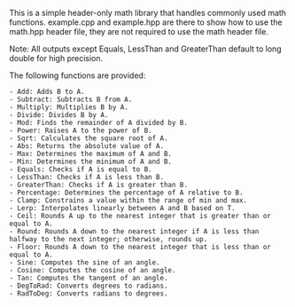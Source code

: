 This is a simple header-only math library that handles commonly used math functions. example.cpp and example.hpp are there to show how to use the math.hpp header file, they are not required to use the math header file.

Note: All outputs except Equals, LessThan and GreaterThan default to long double for high precision.

The following functions are provided:

	- Add: Adds B to A.
	- Subtract: Subtracts B from A.
	- Multiply: Multiplies B by A.
	- Divide: Divides B by A.
	- Mod: Finds the remainder of A divided by B.
	- Power: Raises A to the power of B.
	- Sqrt: Calculates the square root of A.
	- Abs: Returns the absolute value of A.
	- Max: Determines the maximum of A and B.
	- Min: Determines the minimum of A and B.
	- Equals: Checks if A is equal to B.
	- LessThan: Checks if A is less than B.
	- GreaterThan: Checks if A is greater than B.
	- Percentage: Determines the percentage of A relative to B.
	- Clamp: Constrains a value within the range of min and max.
	- Lerp: Interpolates linearly between A and B based on T.
	- Ceil: Rounds A up to the nearest integer that is greater than or equal to A.
	- Round: Rounds A down to the nearest integer if A is less than halfway to the next integer; otherwise, rounds up.
	- Floor: Rounds A down to the nearest integer that is less than or equal to A.
	- Sine: Computes the sine of an angle.
	- Cosine: Computes the cosine of an angle.
	- Tan: Computes the tangent of an angle.
	- DegToRad: Converts degrees to radians.
	- RadToDeg: Converts radians to degrees.
